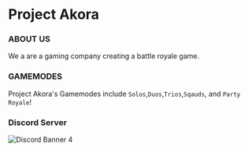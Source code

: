 # Project Akora

### ABOUT US


We a are a gaming company creating a battle royale game.


### GAMEMODES

Project Akora's Gamemodes include ``Solos``,``Duos``,``Trios``,``Sqauds``, and ``Party Royale``!


### Discord Server
![Discord Banner 4](https://discordapp.com/api/guilds/888195097508864020/widget.png)
